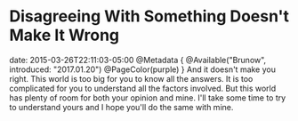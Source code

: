 # Disagreeing With Something Doesn't Make It Wrong
date: 2015-03-26T22:11:03-05:00
@Metadata {
  @Available("Brunow", introduced: "2017.01.20")
  @PageColor(purple)
}
And it doesn't make you right. This world is too big for you to know all the answers. It is too complicated for you to understand all the factors involved. But this world has plenty of room for both your opinion and mine. I'll take some time to try to understand yours and I hope you'll do the same with mine.

